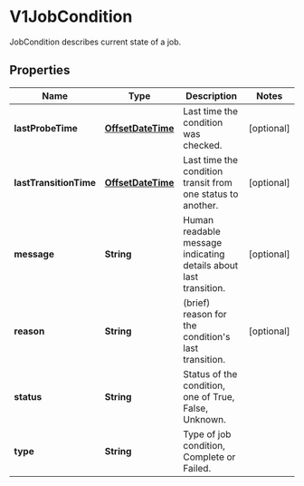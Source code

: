 

# V1JobCondition

JobCondition describes current state of a job.
## Properties

Name | Type | Description | Notes
------------ | ------------- | ------------- | -------------
**lastProbeTime** | [**OffsetDateTime**](OffsetDateTime.md) | Last time the condition was checked. |  [optional]
**lastTransitionTime** | [**OffsetDateTime**](OffsetDateTime.md) | Last time the condition transit from one status to another. |  [optional]
**message** | **String** | Human readable message indicating details about last transition. |  [optional]
**reason** | **String** | (brief) reason for the condition&#39;s last transition. |  [optional]
**status** | **String** | Status of the condition, one of True, False, Unknown. | 
**type** | **String** | Type of job condition, Complete or Failed. | 



